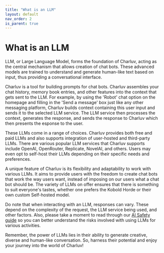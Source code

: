 ```yaml
---
title: "What is an LLM"
layout: default
nav_order: 2
is_parent: true
---
```


# What is an LLM

LLM, or Large Language Model, forms the foundation of Charluv, acting as the central mechanism that allows creation of chat bots. These advanced models are trained to understand and generate human-like text based on input, thus providing a conversational interface.

Charluv is a tool for building prompts for chat bots. Charluv assembles your chat history, memory book entries, and other features into the context that gets sent to the LLM. For example, by using the 'Robot' chat option on the homepage and filling in the 'Send a message' box just like any other messaging platform, Charluv builds context containing this user input and sends it to the selected LLM service. The LLM service then processes the context, generates the response, and sends the response to Charluv which then presents the esponse to the user.

These LLMs come in a range of choices. Charluv provides both free and paid LLMs and also supports integration of user-hosted and third-party LLMs. There are various popular LLM services that Charluv supports include OpenAI, OpenRouter, Replicate, NovelAI, and others. Users may even opt to self-host their LLMs depending on their specific needs and preferences.

A unique feature of Charluv is its flexibility and adaptability to work with various LLMs. It aims to provide users with the freedom to create chat bots that work the way users want, instead of imposing on our users what a chat bot should be. The variety of LLMs on offer ensures that there is something to suit everyone's tastes, whether one prefers the Kobold Horde or their own custom Self-hosted model.

Do note that when interacting with an LLM, responses can vary. These depend on the complexity of the request, the LLM service being used, and other factors. Also, please take a moment to read through our [AI Safety guide](/docs/ai-safety) so you can better understand the risks involved with using LLMs for various activities.

Remember, the power of LLMs lies in their ability to generate creative, diverse and human-like conversation. So, harness their potential and enjoy your journey into the world of Charluv!

